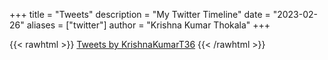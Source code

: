 +++
title = "Tweets"
description = "My Twitter Timeline"
date = "2023-02-26"
aliases = ["twitter"]
author = "Krishna Kumar Thokala"
+++

{{< rawhtml >}}
<a class="twitter-timeline" href="https://twitter.com/KrishnaKumarT36?ref_src=twsrc%5Etfw">Tweets by KrishnaKumarT36</a> <script async src="https://platform.twitter.com/widgets.js" charset="utf-8"></script>
{{< /rawhtml >}}

